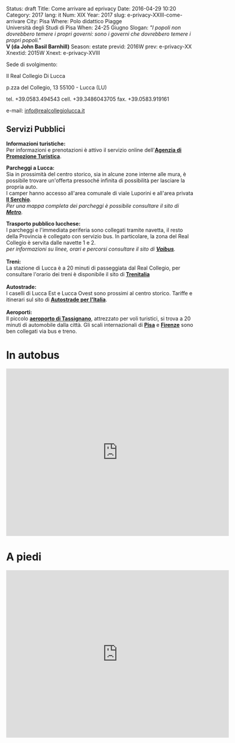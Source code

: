Status: draft
Title: Come arrivare ad eprivacy
Date: 2016-04-29 10:20
Category: 2017
lang: it
Num: XIX
Year: 2017
slug: e-privacy-XXIII-come-arrivare
City: Pisa
Where: Polo didattico Piagge<br/>Università degli Studi di Pisa
When: 24-25 Giugno
Slogan: <i>"I popoli non dovrebbero temere i propri governi: sono i governi che dovrebbero temere i propri popoli."</i><br/><b>V (da John Basil Barnhill)</b>
Season: estate
previd: 2016W
prev: e-privacy-XX
Xnextid: 2015W
Xnext: e-privacy-XVIII


Sede di svolgimento:

Il Real Collegio Di Lucca

p.zza del Collegio, 13
55100 - Lucca (LU)

tel. +39.0583.494543
cell. +39.3486043705
fax. +39.0583.919161

e-mail: info@realcollegiolucca.it

<h2>Servizi Pubblici</h2>

<p><strong>Informazioni turistiche:<br /></strong>Per informazioni e prenotazioni &egrave; attivo il servizio online dell'<strong><a href="http://www.luccatourist.it/" target="_blank" title="APT Lucca">Agenzia di Promozione Turistica</a></strong>.</p>

<p><strong>Parcheggi a Lucca:</strong><br />Sia in prossimit&agrave; del centro storico, sia in alcune zone interne alle mura, &egrave; possibile trovare un'offerta pressoch&eacute; infinita di possibilit&agrave; per lasciare la propria auto.<br />I camper hanno accesso all'area comunale di viale Luporini e all'area privata <strong><a href="http://www.camperilserchio.it" target="_blank" title="Area Camper Il Serchio">Il Serchio</a></strong>.<br /><em>Per una mappa completa dei parcheggi &egrave; possibile consultare il sito di <strong><a href="http://www.metrosrl.it/" target="_blank" title="Parcheggi a Lucca - ">Metro</a></strong>.</em></p>

<p><strong>Trasporto pubblico lucchese:</strong><br />I parcheggi e l'immediata periferia sono collegati tramite navetta, il resto della Provincia &egrave; collegato con servizio bus. In particolare, la zona del Real Collegio &egrave; servita dalle navette 1 e 2.<br /><em>per informazioni su linee, orari e percorsi consultare il sito di <strong><a href="http://www.vaibus.it/" target="_blank" title="Trasporto pubblico lucchese">Vaibus</a></strong>.</em><br /><br /><strong>Treni:</strong><br />La stazione di Lucca &egrave; a 20 minuti di passeggiata dal Real Collegio, per consultare l'orario dei treni &egrave; disponibile il sito di <strong><a href="http://www.trenitalia.com/" target="_blank" title="Ferrovie dello Stato">Trenitalia</a></strong><br /><br /><strong>Autostrade:</strong><br />I caselli di Lucca Est e Lucca Ovest sono prossimi al centro storico. Tariffe e itinerari sul sito di <strong><a href="http://www.autostrade.it/" target="_blank" title="Autostrade per l'Italia">Autostrade per l'Italia</a></strong>.<br /><br /><strong>Aeroporti:</strong><br />Il piccolo <strong><a href="http://www.aeroportoluccatassignano.it/" target="_blank" title="Aeroporto di Lucca-Tassignano">aeroporto di Tassignano</a></strong>, attrezzato per voli turistici, si trova a 20 minuti di automobile dalla citt&agrave;. Gli scali internazionali di <strong><a href="http://www.pisa-airport.com/" target="_blank" title="Aeroporto Galilei di Pisa">Pisa</a></strong> e <strong><a href="http://www.aeroporto.firenze.it/IT/index.php" target="_blank" title="Aeroporto di Firenze">Firenze</a></strong> sono ben collegati via bus e treno.</p>



# In autobus

<iframe src="https://www.google.com/maps/embed?pb=!1m26!1m12!1m3!1d10146.679156239647!2d10.496938182041198!3d43.84255654216743!2m3!1f0!2f0!3f0!3m2!1i1024!2i768!4f13.1!4m11!3e3!4m5!1s0x12d5847526c1d879%3A0x89fe55018409175e!2sStazione+di+Lucca%2C+Viale+Camillo+Benso+Cavour%2C+Lucca%2C+LU%2C+Italia!3m2!1d43.8374125!2d10.5061477!4m3!3m2!1d43.846565!2d10.503905!5e1!3m2!1sit!2sus!4v1495386742773" width="600" height="450" frameborder="0" style="border:0" allowfullscreen></iframe>

# A piedi

<iframe src="https://www.google.com/maps/embed?pb=!1m26!1m12!1m3!1d5073.39125093735!2d10.499577825452299!3d43.84194890468592!2m3!1f0!2f0!3f0!3m2!1i1024!2i768!4f13.1!4m11!3e2!4m5!1s0x12d5847526c1d879%3A0x89fe55018409175e!2sStazione+di+Lucca%2C+Viale+Camillo+Benso+Cavour%2C+Lucca%2C+LU%2C+Italia!3m2!1d43.8374125!2d10.5061477!4m3!3m2!1d43.846565!2d10.503905!5e1!3m2!1sit!2sus!4v1495386682733" width="600" height="450" frameborder="0" style="border:0" allowfullscreen></iframe>



